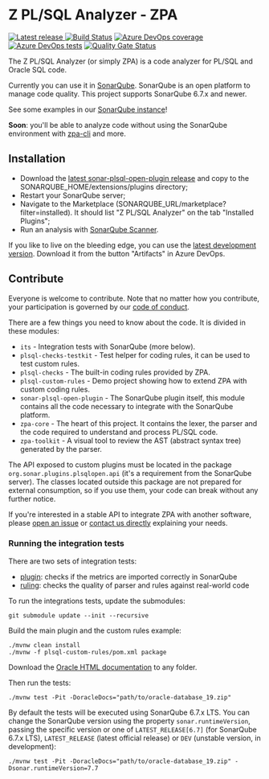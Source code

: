 # Z PL/SQL Analyzer - ZPA

[![Latest release](https://img.shields.io/github/release/felipebz/zpa.svg) ](https://github.com/felipebz/zpa/releases/latest)
[![Build Status](https://dev.azure.com/felipebz/z-plsql-analyzer/_apis/build/status/Build?branchName=main)](https://dev.azure.com/felipebz/z-plsql-analyzer/_build/latest?definitionId=3&branchName=main)
[![Azure DevOps coverage](https://img.shields.io/azure-devops/coverage/felipebz/z-plsql-analyzer/3/main.svg)](https://dev.azure.com/felipebz/z-plsql-analyzer/_build/latest?definitionId=3&branchName=main)
[![Azure DevOps tests](https://img.shields.io/azure-devops/tests/felipebz/z-plsql-analyzer/3/main.svg)](https://dev.azure.com/felipebz/z-plsql-analyzer/_build/latest?definitionId=3&branchName=main)
[![Quality Gate Status](https://sonarqube.felipezorzo.com.br/api/project_badges/measure?project=org.sonar.plsqlopen%3Aplsql&metric=alert_status)](https://sonarqube.felipezorzo.com.br/dashboard?id=org.sonar.plsqlopen%3Aplsql)

The Z PL/SQL Analyzer (or simply ZPA) is a code analyzer for PL/SQL and Oracle SQL code.

Currently you can use it in [SonarQube](https://www.sonarqube.org). SonarQube is an open platform to manage code quality. This project supports SonarQube 6.7.x and newer.

See some examples in our [SonarQube instance](https://sonarqube.felipezorzo.com.br/projects?languages=plsqlopen)!

**Soon**: you'll be able to analyze code without using the SonarQube environment with [zpa-cli](https://github.com/felipebz/zpa-cli) and more.

## Installation

- Download the [latest sonar-plsql-open-plugin release](https://github.com/felipebz/zpa/releases/latest) and copy to the SONARQUBE_HOME/extensions/plugins directory;
- Restart your SonarQube server;
- Navigate to the Marketplace (SONARQUBE_URL/marketplace?filter=installed). It should list "Z PL/SQL Analyzer" on the tab "Installed Plugins";
- Run an analysis with [SonarQube Scanner](https://docs.sonarqube.org/display/SCAN/Analyzing+with+SonarQube+Scanner).

If you like to live on the bleeding edge, you can use the [latest development version](https://dev.azure.com/felipebz/z-plsql-analyzer/_build/latest?definitionId=3&branchName=main&view=results). Download it from the button "Artifacts" in Azure DevOps.

## Contribute

Everyone is welcome to contribute. Note that no matter how you contribute, your participation is governed by our [code of conduct](CODE_OF_CONDUCT.md).

There are a few things you need to know about the code. It is divided in these modules:

- `its` - Integration tests with SonarQube (more below).
- `plsql-checks-testkit` - Test helper for coding rules, it can be used to test custom rules.
- `plsql-checks` - The built-in coding rules provided by ZPA.
- `plsql-custom-rules` - Demo project showing how to extend ZPA with custom coding rules.
- `sonar-plsql-open-plugin` - The SonarQube plugin itself, this module contains all the code necessary to integrate with the SonarQube platform.
- `zpa-core` - The heart of this project. It contains the lexer, the parser and the code required to understand and process PL/SQL code.
- `zpa-toolkit` - A visual tool to review the AST (abstract syntax tree) generated by the parser.

The API exposed to custom plugins must be located in the package `org.sonar.plugins.plsqlopen.api` (it's a requirement from the SonarQube server). The classes located outside this package are not prepared for external consumption, so if you use them, your code can break without any further notice.

If you're interested in a stable API to integrate ZPA with another software, please [open an issue](https://github.com/felipebz/zpa/issues/new) or [contact us directly](https://felipezorzo.com.br/contact) explaining your needs.

### Running the integration tests

There are two sets of integration tests:

- [plugin](https://github.com/felipebz/zpa/tree/main/its/plugin): checks if the metrics are imported correctly in SonarQube
- [ruling](https://github.com/felipebz/zpa/tree/main/its/ruling): checks the quality of parser and rules against real-world code

To run the integrations tests, update the submodules:

    git submodule update --init --recursive
    
Build the main plugin and the custom rules example:

    ./mvnw clean install
    ./mvnw -f plsql-custom-rules/pom.xml package
    
Download the [Oracle HTML documentation](https://docs.oracle.com/en/database/oracle/oracle-database/19/zip/oracle-database_19.zip) to any folder.
    
Then run the tests:

    ./mvnw test -Pit -DoracleDocs="path/to/oracle-database_19.zip"

By default the tests will be executed using SonarQube 6.7.x LTS. You can change the SonarQube version using the property `sonar.runtimeVersion`, passing the specific version or one of `LATEST_RELEASE[6.7]` (for SonarQube 6.7.x LTS), `LATEST_RELEASE` (latest official release) or `DEV` (unstable version, in development): 

    ./mvnw test -Pit -DoracleDocs="path/to/oracle-database_19.zip" -Dsonar.runtimeVersion=7.7
